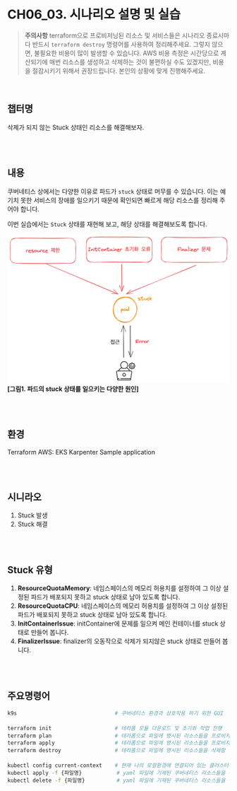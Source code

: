 # CH06_03. 시나리오 설명 및 실습
> **주의사항**
terraform으로 프로비저닝된 리소스 및 서비스들은 시나리오 종료시마다 반드시 `terraform destroy` 명령어를 사용하여 정리해주세요. 그렇지 않으면, 불필요한 비용이 많이 발생할 수 있습니다. AWS 비용 측정은 시간당으로 계산되기에 매번 리소스를 생성하고 삭제하는 것이 불편하실 수도 있겠지만, 비용을 절감시키기 위해서 권장드립니다. 본인의 상황에 맞게 진행해주세요.

<br>

## 챕터명

삭제가 되지 않는 Stuck 상태인 리소스를 해결해보자.

<br><br>

## 내용

쿠버네티스 상에서는 다양한 이유로 파드가 `stuck` 상태로 머무를 수 있습니다. 이는 예기치 못한 서비스의 장애를 일으키기 때문에 확인되면 빠르게 해당 리소스를 정리해 주어야 합니다.

이번 실습에서는 `Stuck` 상태를 재현해 보고, 해당 상태를 해결해보도록 합니다.

![stuck](../../images/05-senario.png)
**[그림1. 파드의 stuck 상태를 일으키는 다양한 원인]**

<br><br>

## 환경

Terraform
AWS: EKS
Karpenter
Sample application

<br><br>

## 시니라오

1. Stuck 발생
2. Stuck 해결

<br><br>

## Stuck 유형

1. **ResourceQuotaMemory**: 네임스페이스의 메모리 허용치를 설정하여 그 이상 설정된 파드가 배포되지 못하고 stuck 상태로 남아 있도록 합니다.
2. **ResourceQuotaCPU**: 네임스페이스의 메모리 허용치를 설정하여 그 이상 설정된 파드가 배포되지 못하고 stuck 상태로 남아 있도록 합니다.
3. **InitContainerIssue**: initContainer에 문제를 일으켜 메인 컨테이너를 stuck 상태로 만들어 봅니다.
4. **FinalizerIssue**: finalizer의 오동작으로 삭제가 되지않은 stuck 상태로 만들어 봅니다.

<br><br>

## 주요명령어

```bash
k9s                               # 쿠버네티스 환경과 상호작용 하기 위한 GUI

terraform init                    # 테라폼 모듈 다운로드 및 초기화 작업 진행
terraform plan                    # 테라폼으로 파일에 명시된 리소스들을 프로비저닝 하기 전 확인단계
terraform apply                   # 테라폼으로 파일에 명시된 리소스들을 프로비저닝
terraform destroy                 # 테라폼으로 파일에 명시된 리소스들을 삭제함

kubectl config current-context    # 현재 나의 로컬환경에 연결되어 있는 클러스터 확인
kubectl apply -f {파일명}           # yaml 파일에 기재된 쿠버네티스 리소스들을 생성
kubectl delete -f {파일명}          # yaml 파일에 기재된 쿠버네티스 리소스들을 삭제
```